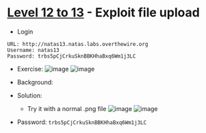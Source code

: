 # [Level 12 to 13](https://overthewire.org/wargames/natas/natas13.html) - Exploit file upload

- Login
```
URL: http://natas13.natas.labs.overthewire.org
Username: natas13
Password: trbs5pCjCrkuSknBBKHhaBxq6Wm1j3LC
```
- Exercise:
![image](https://github.com/user-attachments/assets/fb568b6c-a4dd-4674-80a0-4224ddceb4a0)
![image](https://github.com/user-attachments/assets/4ab9e2cb-459a-4fb5-8db5-7d4ba7773d02)

- Background:
- Solution:
  - Try it with a normal .png file
  ![image](https://github.com/user-attachments/assets/43cfa04b-895f-45a1-8557-ae839d16352e)
  ![image](https://github.com/user-attachments/assets/5a004dfe-cb4b-4528-bbd5-e1ec61a588dd)


- Password: `trbs5pCjCrkuSknBBKHhaBxq6Wm1j3LC`
